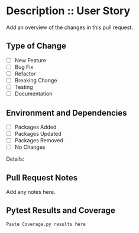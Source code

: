 # Description :: User Story

Add an overview of the changes in this pull request.

## Type of Change

- [ ] New Feature
- [ ] Bug Fix
- [ ] Refactor
- [ ] Breaking Change
- [ ] Testing
- [ ] Documentation

## Environment and Dependencies

- [ ] Packages Added
- [ ] Packages Updated
- [ ] Packages Removed
- [ ] No Changes

Details:

## Pull Request Notes

Add any notes here.

## Pytest Results and Coverage

```txt
Paste Coverage.py results here
```
